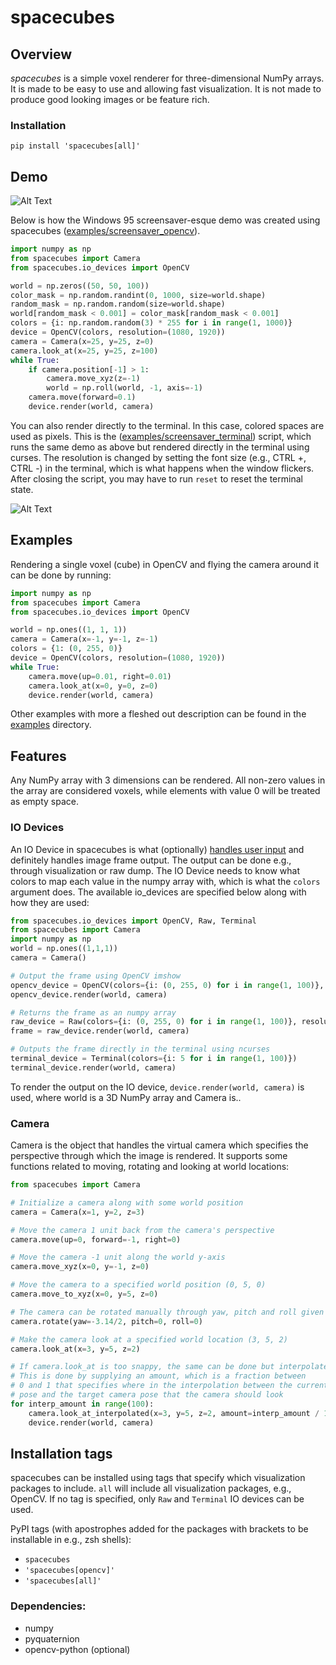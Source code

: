 
# spacecubes
## Overview
*spacecubes* is a simple voxel renderer for three-dimensional NumPy arrays. It is made to be easy to use and allowing fast visualization. It is not made to produce good looking images or be feature rich.

### Installation
`pip install 'spacecubes[all]'`

## Demo
![Alt Text](https://media.giphy.com/media/1XADnkAnPnnw2YyCAg/giphy.gif)

Below is how the Windows 95 screensaver-esque demo was created using spacecubes ([examples/screensaver_opencv](examples/screensaver_opencv.py)).
```python
import numpy as np
from spacecubes import Camera
from spacecubes.io_devices import OpenCV

world = np.zeros((50, 50, 100))
color_mask = np.random.randint(0, 1000, size=world.shape)
random_mask = np.random.random(size=world.shape)
world[random_mask < 0.001] = color_mask[random_mask < 0.001]
colors = {i: np.random.random(3) * 255 for i in range(1, 1000)}
device = OpenCV(colors, resolution=(1080, 1920))
camera = Camera(x=25, y=25, z=0)
camera.look_at(x=25, y=25, z=100)
while True:
    if camera.position[-1] > 1:
        camera.move_xyz(z=-1)
        world = np.roll(world, -1, axis=-1)
    camera.move(forward=0.1)
    device.render(world, camera)
```

You can also render directly to the terminal. In this case, colored spaces are used as pixels. This is the ([examples/screensaver_terminal](examples/screensaver_terminal.py)) script, which runs the same demo as above but rendered directly in the terminal using curses. The resolution is changed by setting the font size (e.g., CTRL +, CTRL -) in the terminal, which is what happens when the window flickers. After closing the script, you may have to run `reset` to reset the terminal state.

![Alt Text](https://i.giphy.com/media/v1.Y2lkPTc5MGI3NjExcDhwN2FpODExMzVxaGgzZTc1aHVxdHNyeTczcW1zN3R5eHpienY2YyZlcD12MV9pbnRlcm5hbF9naWZfYnlfaWQmY3Q9Zw/XW4vLbJC6gggCeY8l7/giphy.gif)


## Examples
Rendering a single voxel (cube) in OpenCV and flying the camera around it can be done by running:
```python
import numpy as np
from spacecubes import Camera
from spacecubes.io_devices import OpenCV

world = np.ones((1, 1, 1))
camera = Camera(x=-1, y=-1, z=-1)
colors = {1: (0, 255, 0)}
device = OpenCV(colors, resolution=(1080, 1920))
while True:
    camera.move(up=0.01, right=0.01)
    camera.look_at(x=0, y=0, z=0)
    device.render(world, camera)
```

Other examples with more a fleshed out description can be found in the [examples](examples) directory.

## Features
Any NumPy array with 3 dimensions can be rendered. All non-zero values in the array are considered voxels, while elements with value 0 will be treated as empty space.

### IO Devices
An IO Device in spacecubes is what (optionally) [handles user input](examples/interactive_camera.py) and definitely handles image frame output. The output can be done e.g., through visualization or raw dump. The IO Device needs to know what colors to map each value in the numpy array with, which is what the `colors` argument does. The available io_devices are specified below along with how they are used:
```python
from spacecubes.io_devices import OpenCV, Raw, Terminal
from spacecubes import Camera
import numpy as np
world = np.ones((1,1,1))
camera = Camera()

# Output the frame using OpenCV imshow
opencv_device = OpenCV(colors={i: (0, 255, 0) for i in range(1, 100)}, resolution=(1080, 1920))
opencv_device.render(world, camera)

# Returns the frame as an numpy array
raw_device = Raw(colors={i: (0, 255, 0) for i in range(1, 100)}, resolution=(1080, 1920))
frame = raw_device.render(world, camera)

# Outputs the frame directly in the terminal using ncurses
terminal_device = Terminal(colors={i: 5 for i in range(1, 100)})
terminal_device.render(world, camera)
```

To render the output on the IO device, `device.render(world, camera)` is used, where world is a 3D NumPy array and Camera is..

### Camera
Camera is the object that handles the virtual camera which specifies the perspective through which the image is rendered. It supports some functions
related to moving, rotating and looking at world locations:
```python
from spacecubes import Camera

# Initialize a camera along with some world position
camera = Camera(x=1, y=2, z=3)

# Move the camera 1 unit back from the camera's perspective
camera.move(up=0, forward=-1, right=0)

# Move the camera -1 unit along the world y-axis
camera.move_xyz(x=0, y=-1, z=0)

# Move the camera to a specified world position (0, 5, 0)
camera.move_to_xyz(x=0, y=5, z=0)

# The camera can be rotated manually through yaw, pitch and roll given in radians
camera.rotate(yaw=-3.14/2, pitch=0, roll=0)

# Make the camera look at a specified world location (3, 5, 2)
camera.look_at(x=3, y=5, z=2)

# If camera.look_at is too snappy, the same can be done but interpolated.
# This is done by supplying an amount, which is a fraction between
# 0 and 1 that specifies where in the interpolation between the current camera
# pose and the target camera pose that the camera should look
for interp_amount in range(100):
    camera.look_at_interpolated(x=3, y=5, z=2, amount=interp_amount / 100)
    device.render(world, camera)
```

## Installation tags
spacecubes can be installed using tags that specify which visualization packages to include. `all` will include all visualization packages, e.g., OpenCV. If no tag is specified, only `Raw` and `Terminal` IO devices can be used.

PyPI tags (with apostrophes added for the packages with brackets to be installable in e.g., zsh shells): 
- `spacecubes`
- `'spacecubes[opencv]'`
- `'spacecubes[all]'`


### Dependencies:
- numpy
- pyquaternion
- opencv-python (optional)

